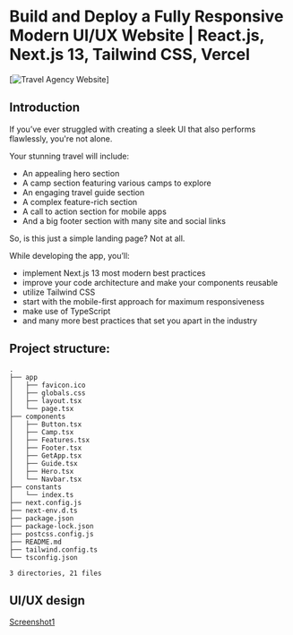 # Build and Deploy a Fully Responsive Modern UI/UX Website | React.js, Next.js 13, Tailwind CSS, Vercel
[![Travel Agency Website](https://travel-agency-fawn.vercel.app/)]

## Introduction
If you’ve ever struggled with creating a sleek UI that also performs flawlessly, you're not alone.

Your stunning travel will include:
- An appealing hero section
- A camp section featuring various camps to explore
- An engaging travel guide section
- A complex feature-rich section
- A call to action section for mobile apps
- And a big footer section with many site and social links

So, is this just a simple landing page? Not at all.

While developing the app, you’ll:
- implement Next.js 13 most modern best practices
- improve your code architecture and make your components reusable
- utilize Tailwind CSS
- start with the mobile-first approach for maximum responsiveness
- make use of TypeScript
- and many more best practices that set you apart in the industry

## Project structure: 
```
.
├── app
│   ├── favicon.ico
│   ├── globals.css
│   ├── layout.tsx
│   └── page.tsx
├── components
│   ├── Button.tsx
│   ├── Camp.tsx
│   ├── Features.tsx
│   ├── Footer.tsx
│   ├── GetApp.tsx
│   ├── Guide.tsx
│   ├── Hero.tsx
│   └── Navbar.tsx
├── constants
│   └── index.ts
├── next.config.js
├── next-env.d.ts
├── package.json
├── package-lock.json
├── postcss.config.js
├── README.md
├── tailwind.config.ts
└── tsconfig.json

3 directories, 21 files
```
## UI/UX design
[Screenshot1](https://user-images.githubusercontent.com/49017322/282851205-ae9f431b-38c2-4e3b-9ea3-7943886c08fa.png)

